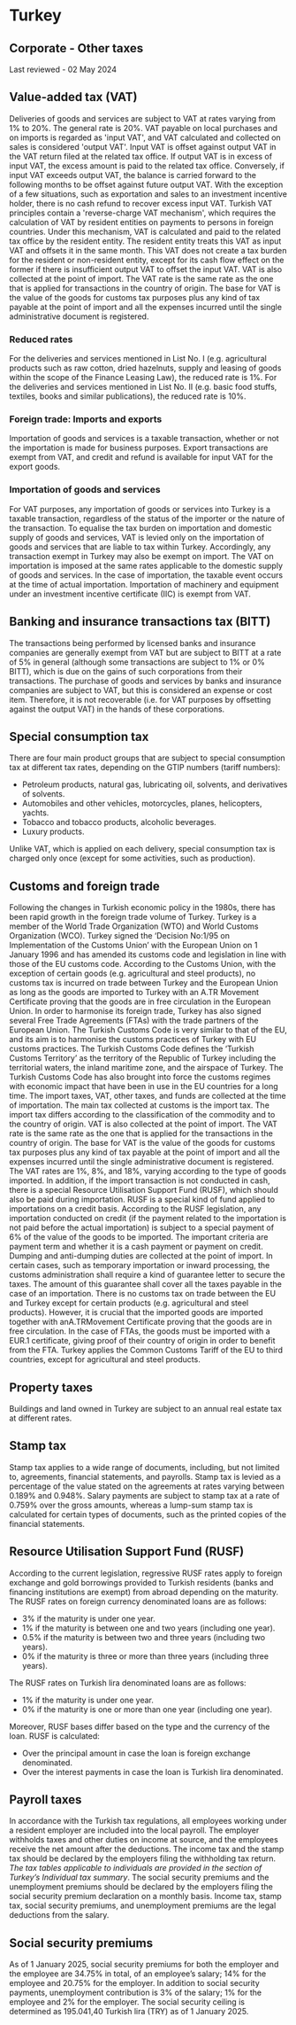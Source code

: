 # Turkey
## Corporate - Other taxes
Last reviewed - 02 May 2024
## Value-added tax (VAT)
Deliveries of goods and services are subject to VAT at rates varying from 1% to 20%. The general rate is 20%.
VAT payable on local purchases and on imports is regarded as 'input VAT', and VAT calculated and collected on sales is considered 'output VAT'. Input VAT is offset against output VAT in the VAT return filed at the related tax office. If output VAT is in excess of input VAT, the excess amount is paid to the related tax office. Conversely, if input VAT exceeds output VAT, the balance is carried forward to the following months to be offset against future output VAT. With the exception of a few situations, such as exportation and sales to an investment incentive holder, there is no cash refund to recover excess input VAT.
Turkish VAT principles contain a 'reverse-charge VAT mechanism', which requires the calculation of VAT by resident entities on payments to persons in foreign countries. Under this mechanism, VAT is calculated and paid to the related tax office by the resident entity. The resident entity treats this VAT as input VAT and offsets it in the same month. This VAT does not create a tax burden for the resident or non-resident entity, except for its cash flow effect on the former if there is insufficient output VAT to offset the input VAT.
VAT is also collected at the point of import. The VAT rate is the same rate as the one that is applied for transactions in the country of origin. The base for VAT is the value of the goods for customs tax purposes plus any kind of tax payable at the point of import and all the expenses incurred until the single administrative document is registered.
### Reduced rates
For the deliveries and services mentioned in List No. I (e.g. agricultural products such as raw cotton, dried hazelnuts, supply and leasing of goods within the scope of the Finance Leasing Law), the reduced rate is 1%.
For the deliveries and services mentioned in List No. II (e.g. basic food stuffs, textiles, books and similar publications), the reduced rate is 10%.
### Foreign trade: Imports and exports
Importation of goods and services is a taxable transaction, whether or not the importation is made for business purposes. Export transactions are exempt from VAT, and credit and refund is available for input VAT for the export goods.
### Importation of goods and services
For VAT purposes, any importation of goods or services into Turkey is a taxable transaction, regardless of the status of the importer or the nature of the transaction. To equalise the tax burden on importation and domestic supply of goods and services, VAT is levied only on the importation of goods and services that are liable to tax within Turkey. Accordingly, any transaction exempt in Turkey may also be exempt on import. The VAT on importation is imposed at the same rates applicable to the domestic supply of goods and services. In the case of importation, the taxable event occurs at the time of actual importation. Importation of machinery and equipment under an investment incentive certificate (IIC) is exempt from VAT.
## Banking and insurance transactions tax (BITT)
The transactions being performed by licensed banks and insurance companies are generally exempt from VAT but are subject to BITT at a rate of 5% in general (although some transactions are subject to 1% or 0% BITT), which is due on the gains of such corporations from their transactions.
The purchase of goods and services by banks and insurance companies are subject to VAT, but this is considered an expense or cost item. Therefore, it is not recoverable (i.e. for VAT purposes by offsetting against the output VAT) in the hands of these corporations.
## Special consumption tax
There are four main product groups that are subject to special consumption tax at different tax rates, depending on the GTIP numbers (tariff numbers):
  * Petroleum products, natural gas, lubricating oil, solvents, and derivatives of solvents.
  * Automobiles and other vehicles, motorcycles, planes, helicopters, yachts.
  * Tobacco and tobacco products, alcoholic beverages.
  * Luxury products.


Unlike VAT, which is applied on each delivery, special consumption tax is charged only once (except for some activities, such as production).
## Customs and foreign trade
Following the changes in Turkish economic policy in the 1980s, there has been rapid growth in the foreign trade volume of Turkey.
Turkey is a member of the World Trade Organization (WTO) and World Customs Organization (WCO). Turkey signed the ‘Decision No:1/95 on Implementation of the Customs Union’ with the European Union on 1 January 1996 and has amended its customs code and legislation in line with those of the EU customs code.
According to the Customs Union, with the exception of certain goods (e.g. agricultural and steel products), no customs tax is incurred on trade between Turkey and the European Union as long as the goods are imported to Turkey with an A.TR Movement Certificate proving that the goods are in free circulation in the European Union.
In order to harmonise its foreign trade, Turkey has also signed several Free Trade Agreements (FTAs) with the trade partners of the European Union.
The Turkish Customs Code is very similar to that of the EU, and its aim is to harmonise the customs practices of Turkey with EU customs practices.
The Turkish Customs Code defines the ‘Turkish Customs Territory’ as the territory of the Republic of Turkey including the territorial waters, the inland maritime zone, and the airspace of Turkey.
The Turkish Customs Code has also brought into force the customs regimes with economic impact that have been in use in the EU countries for a long time. The import taxes, VAT, other taxes, and funds are collected at the time of importation. The main tax collected at customs is the import tax. The import tax differs according to the classification of the commodity and to the country of origin.
VAT is also collected at the point of import. The VAT rate is the same rate as the one that is applied for the transactions in the country of origin. The base for VAT is the value of the goods for customs tax purposes plus any kind of tax payable at the point of import and all the expenses incurred until the single administrative document is registered.
The VAT rates are 1%, 8%, and 18%, varying according to the type of goods imported.
In addition, if the import transaction is not conducted in cash, there is a special Resource Utilisation Support Fund (RUSF), which should also be paid during importation. RUSF is a special kind of fund applied to importations on a credit basis. According to the RUSF legislation, any importation conducted on credit (if the payment related to the importation is not paid before the actual importation) is subject to a special payment of 6% of the value of the goods to be imported. The important criteria are payment term and whether it is a cash payment or payment on credit.
Dumping and anti-dumping duties are collected at the point of import.
In certain cases, such as temporary importation or inward processing, the customs administration shall require a kind of guarantee letter to secure the taxes. The amount of this guarantee shall cover all the taxes payable in the case of an importation.
There is no customs tax on trade between the EU and Turkey except for certain products (e.g. agricultural and steel products). However, it is crucial that the imported goods are imported together with anA.TRMovement Certificate proving that the goods are in free circulation.
In the case of FTAs, the goods must be imported with a EUR.1 certificate, giving proof of their country of origin in order to benefit from the FTA.
Turkey applies the Common Customs Tariff of the EU to third countries, except for agricultural and steel products.
## Property taxes
Buildings and land owned in Turkey are subject to an annual real estate tax at different rates.
## Stamp tax
Stamp tax applies to a wide range of documents, including, but not limited to, agreements, financial statements, and payrolls. Stamp tax is levied as a percentage of the value stated on the agreements at rates varying between 0.189% and 0.948%.
Salary payments are subject to stamp tax at a rate of 0.759% over the gross amounts, whereas a lump-sum stamp tax is calculated for certain types of documents, such as the printed copies of the financial statements.
## Resource Utilisation Support Fund (RUSF)
According to the current legislation, regressive RUSF rates apply to foreign exchange and gold borrowings provided to Turkish residents (banks and financing institutions are exempt) from abroad depending on the maturity.
The RUSF rates on foreign currency denominated loans are as follows:
  * 3% if the maturity is under one year.
  * 1% if the maturity is between one and two years (including one year).
  * 0.5% if the maturity is between two and three years (including two years).
  * 0% if the maturity is three or more than three years (including three years).


The RUSF rates on Turkish lira denominated loans are as follows:
  * 1% if the maturity is under one year.
  * 0% if the maturity is one or more than one year (including one year).


Moreover, RUSF bases differ based on the type and the currency of the loan. RUSF is calculated:
  * Over the principal amount in case the loan is foreign exchange denominated.
  * Over the interest payments in case the loan is Turkish lira denominated.


## Payroll taxes
In accordance with the Turkish tax regulations, all employees working under a resident employer are included into the local payroll. The employer withholds taxes and other duties on income at source, and the employees receive the net amount after the deductions. The income tax and the stamp tax should be declared by the employers filing the withholding tax return. _The tax tables applicable to individuals are provided in the section of Turkey’s Individual tax summary_.
The social security premiums and the unemployment premiums should be declared by the employers filing the social security premium declaration on a monthly basis.
Income tax, stamp tax, social security premiums, and unemployment premiums are the legal deductions from the salary.
## Social security premiums
As of 1 January 2025, social security premiums for both the employer and the employee are 34.75% in total, of an employee’s salary; 14% for the employee and 20.75% for the employer. In addition to social security payments, unemployment contribution is 3% of the salary; 1% for the employee and 2% for the employer.
The social security ceiling is determined as 195.041,40 Turkish lira (TRY) as of 1 January 2025.
